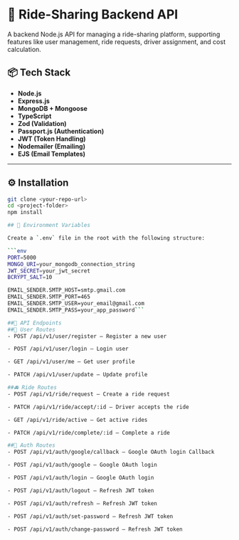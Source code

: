 # 🚗 Ride-Sharing Backend API

A backend Node.js API for managing a ride-sharing platform, supporting features like user management, ride requests, driver assignment, and cost calculation.

## 📦 Tech Stack

- **Node.js**
- **Express.js**
- **MongoDB + Mongoose**
- **TypeScript**
- **Zod (Validation)**
- **Passport.js (Authentication)**
- **JWT (Token Handling)**
- **Nodemailer (Emailing)**
- **EJS (Email Templates)**

---

## ⚙️ Installation

````bash
git clone <your-repo-url>
cd <project-folder>
npm install

## 🔐 Environment Variables

Create a `.env` file in the root with the following structure:

```env
PORT=5000
MONGO_URI=your_mongodb_connection_string
JWT_SECRET=your_jwt_secret
BCRYPT_SALT=10

EMAIL_SENDER.SMTP_HOST=smtp.gmail.com
EMAIL_SENDER.SMTP_PORT=465
EMAIL_SENDER.SMTP_USER=your_email@gmail.com
EMAIL_SENDER.SMTP_PASS=your_app_password```

##🚀 API Endpoints
##🧍 User Routes
- POST /api/v1/user/register – Register a new user

- POST /api/v1/user/login – Login user

- GET /api/v1/user/me – Get user profile

- PATCH /api/v1/user/update – Update profile

##🚘 Ride Routes
- POST /api/v1/ride/request – Create a ride request

- PATCH /api/v1/ride/accept/:id – Driver accepts the ride

- GET /api/v1/ride/active – Get active rides

- PATCH /api/v1/ride/complete/:id – Complete a ride

##🔐 Auth Routes
- POST /api/v1/auth/google/callback – Google OAuth login Callback

- POST /api/v1/auth/google – Google OAuth login

- POST /api/v1/auth/login – Google OAuth login

- POST /api/v1/auth/logout – Refresh JWT token

- POST /api/v1/auth/refresh – Refresh JWT token

- POST /api/v1/auth/set-password – Refresh JWT token

- POST /api/v1/auth/change-password – Refresh JWT token

````
